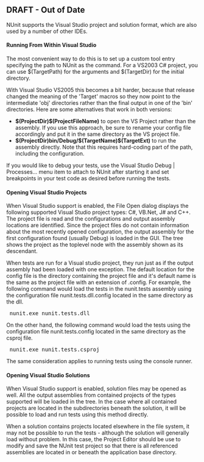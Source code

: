 <h2>DRAFT - Out of Date</h2>

NUnit supports the Visual Studio project and solution format, which are also 
used by a number of other IDEs.

#### Running From Within Visual Studio

The most convenient way to do this is to set up a custom tool entry specifying the path to 
NUnit as the command. For a VS2003 C# project, you can use $(TargetPath) for the arguments and
$(TargetDir) for the initial directory. 

With Visual Studio VS2005 this becomes a bit harder, because that release changed the
meaning of the 'Target' macros so they now point to the intermediate 'obj' directories rather
than the final output in one of the 'bin' directories. Here are some alternatives that
work in both versions:

<ul>
<li><b>$(ProjectDir)$(ProjectFileName)</b> to open the VS Project rather than the assembly.
    If you use this approach, be sure to rename your config file accordingly and put it
	in the same directory as the VS project file.
<li><b>$(ProjectDir)bin/Debug/$(TargetName)$(TargetExt)</b> to run the assembly directly.
    Note that this requires hard-coding part of the path, including the configuration.
</ul>

If you would like to debug your tests, use the Visual Studio
Debug | Processes… menu item to attach to NUnit after starting it and set breakpoints in
your test code as desired before running the tests.

#### Opening Visual Studio Projects

When Visual Studio support is enabled, the File Open dialog displays the following supported
Visual Studio project types: C#, VB.Net, J# and C++. The project file is read and the
configurations and output assembly locations are identified. Since the project files do not contain
information about the most recently opened configuration, the output assembly for the first
configuration found (usually Debug) is loaded in the GUI. The tree shows the project as the toplevel
node with the assembly shown as its descendant.

When tests are run for a Visual studio project, they run just as if the output assembly had been
loaded with one exception. The default location for the config file is the directory containing the
project file and it's default name is the same as the project file with an extension of .config.
For example, the following command would load the tests in the nunit.tests assembly using the
configuration file nunit.tests.dll.config located in the same directory as the dll.
	<pre class="programtext">        nunit.exe nunit.tests.dll</pre>
On the other hand, the following command would load the tests using the configuration file
nunit.tests.config located in the same directory as the csproj file.
      <pre class="programtext">        nunit.exe nunit.tests.csproj</pre>
The same consideration applies to running tests using the console runner.

#### Opening Visual Studio Solutions

When Visual Studio support is enabled, solution files may be opened as well. All the output
assemblies from contained projects of the types supported will be loaded in the tree. In the case
where all contained projects are located in the subdirectories beneath the solution, it will be
possible to load and run tests using this method directly.

When a solution contains projects located elsewhere in the file system, it may not be possible to
run the tests - although the solution will generally load without problem. In this case, the Project
Editor should be use to modify and save the NUnit test project so that there is all referenced
assemblies are located in or beneath the application base directory.

